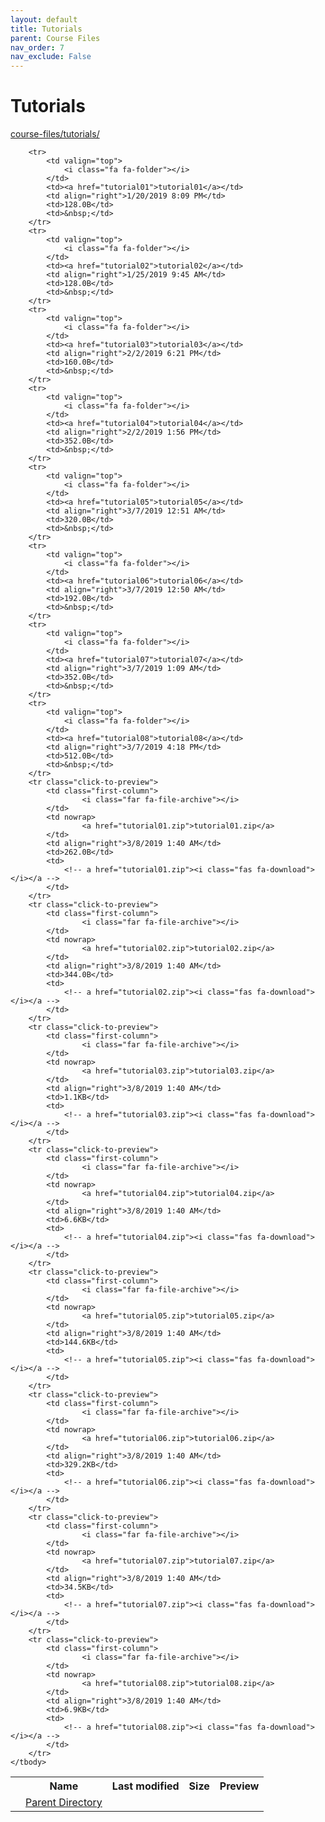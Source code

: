 ```yaml
---
layout: default
title: Tutorials
parent: Course Files
nav_order: 7
nav_exclude: False
---
```


# Tutorials

[course-files/tutorials/](.)

<table class="tbl-files">
    <tbody>
        <tr>
            <th valign="top"></th>
            <th>Name</th>
            <th>Last modified</th>
            <th>Size</th>
            <th>Preview</th>
        </tr>
        <tr>
            <td valign="top">
                <i class="fa fa-folder-open"></i>
            </td>
            <td><a href="../">Parent Directory</a></td>
            <td>&nbsp;</td>
            <td>&nbsp;</td>
            <td>&nbsp;</td>
        </tr>

        <tr>
            <td valign="top">
                <i class="fa fa-folder"></i>
            </td>
            <td><a href="tutorial01">tutorial01</a></td>
            <td align="right">1/20/2019 8:09 PM</td>
            <td>128.0B</td>
            <td>&nbsp;</td>
        </tr>
        <tr>
            <td valign="top">
                <i class="fa fa-folder"></i>
            </td>
            <td><a href="tutorial02">tutorial02</a></td>
            <td align="right">1/25/2019 9:45 AM</td>
            <td>128.0B</td>
            <td>&nbsp;</td>
        </tr>
        <tr>
            <td valign="top">
                <i class="fa fa-folder"></i>
            </td>
            <td><a href="tutorial03">tutorial03</a></td>
            <td align="right">2/2/2019 6:21 PM</td>
            <td>160.0B</td>
            <td>&nbsp;</td>
        </tr>
        <tr>
            <td valign="top">
                <i class="fa fa-folder"></i>
            </td>
            <td><a href="tutorial04">tutorial04</a></td>
            <td align="right">2/2/2019 1:56 PM</td>
            <td>352.0B</td>
            <td>&nbsp;</td>
        </tr>
        <tr>
            <td valign="top">
                <i class="fa fa-folder"></i>
            </td>
            <td><a href="tutorial05">tutorial05</a></td>
            <td align="right">3/7/2019 12:51 AM</td>
            <td>320.0B</td>
            <td>&nbsp;</td>
        </tr>
        <tr>
            <td valign="top">
                <i class="fa fa-folder"></i>
            </td>
            <td><a href="tutorial06">tutorial06</a></td>
            <td align="right">3/7/2019 12:50 AM</td>
            <td>192.0B</td>
            <td>&nbsp;</td>
        </tr>
        <tr>
            <td valign="top">
                <i class="fa fa-folder"></i>
            </td>
            <td><a href="tutorial07">tutorial07</a></td>
            <td align="right">3/7/2019 1:09 AM</td>
            <td>352.0B</td>
            <td>&nbsp;</td>
        </tr>
        <tr>
            <td valign="top">
                <i class="fa fa-folder"></i>
            </td>
            <td><a href="tutorial08">tutorial08</a></td>
            <td align="right">3/7/2019 4:18 PM</td>
            <td>512.0B</td>
            <td>&nbsp;</td>
        </tr>
        <tr class="click-to-preview">
            <td class="first-column">
                    <i class="far fa-file-archive"></i>
            </td>
            <td nowrap>
                    <a href="tutorial01.zip">tutorial01.zip</a>
            </td>
            <td align="right">3/8/2019 1:40 AM</td>
            <td>262.0B</td>
            <td>
                <!-- a href="tutorial01.zip"><i class="fas fa-download"></i></a -->
            </td>
        </tr>
        <tr class="click-to-preview">
            <td class="first-column">
                    <i class="far fa-file-archive"></i>
            </td>
            <td nowrap>
                    <a href="tutorial02.zip">tutorial02.zip</a>
            </td>
            <td align="right">3/8/2019 1:40 AM</td>
            <td>344.0B</td>
            <td>
                <!-- a href="tutorial02.zip"><i class="fas fa-download"></i></a -->
            </td>
        </tr>
        <tr class="click-to-preview">
            <td class="first-column">
                    <i class="far fa-file-archive"></i>
            </td>
            <td nowrap>
                    <a href="tutorial03.zip">tutorial03.zip</a>
            </td>
            <td align="right">3/8/2019 1:40 AM</td>
            <td>1.1KB</td>
            <td>
                <!-- a href="tutorial03.zip"><i class="fas fa-download"></i></a -->
            </td>
        </tr>
        <tr class="click-to-preview">
            <td class="first-column">
                    <i class="far fa-file-archive"></i>
            </td>
            <td nowrap>
                    <a href="tutorial04.zip">tutorial04.zip</a>
            </td>
            <td align="right">3/8/2019 1:40 AM</td>
            <td>6.6KB</td>
            <td>
                <!-- a href="tutorial04.zip"><i class="fas fa-download"></i></a -->
            </td>
        </tr>
        <tr class="click-to-preview">
            <td class="first-column">
                    <i class="far fa-file-archive"></i>
            </td>
            <td nowrap>
                    <a href="tutorial05.zip">tutorial05.zip</a>
            </td>
            <td align="right">3/8/2019 1:40 AM</td>
            <td>144.6KB</td>
            <td>
                <!-- a href="tutorial05.zip"><i class="fas fa-download"></i></a -->
            </td>
        </tr>
        <tr class="click-to-preview">
            <td class="first-column">
                    <i class="far fa-file-archive"></i>
            </td>
            <td nowrap>
                    <a href="tutorial06.zip">tutorial06.zip</a>
            </td>
            <td align="right">3/8/2019 1:40 AM</td>
            <td>329.2KB</td>
            <td>
                <!-- a href="tutorial06.zip"><i class="fas fa-download"></i></a -->
            </td>
        </tr>
        <tr class="click-to-preview">
            <td class="first-column">
                    <i class="far fa-file-archive"></i>
            </td>
            <td nowrap>
                    <a href="tutorial07.zip">tutorial07.zip</a>
            </td>
            <td align="right">3/8/2019 1:40 AM</td>
            <td>34.5KB</td>
            <td>
                <!-- a href="tutorial07.zip"><i class="fas fa-download"></i></a -->
            </td>
        </tr>
        <tr class="click-to-preview">
            <td class="first-column">
                    <i class="far fa-file-archive"></i>
            </td>
            <td nowrap>
                    <a href="tutorial08.zip">tutorial08.zip</a>
            </td>
            <td align="right">3/8/2019 1:40 AM</td>
            <td>6.9KB</td>
            <td>
                <!-- a href="tutorial08.zip"><i class="fas fa-download"></i></a -->
            </td>
        </tr>
    </tbody>
</table>

